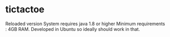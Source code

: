 # tictactoe
Reloaded  version
System requires java 1.8 or higher
Minimum requirements : 4GB RAM.
Developed in Ubuntu so ideally should work in that.
   
